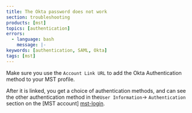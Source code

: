 ```yaml
---
title: The Okta password does not work
section: troubleshooting
products: [mst]
topics: [authentication]
errors:
  - language: bash
    message: |- 
keywords: [authentication, SAML, Okta]
tags: [mst]
---
```


Make sure you use the `Account Link URL` to add the Okta Authentication method to
your MST profile.

After it is linked, you get a choice of authentication methods, and 
can see the other authentication method in the`User Information`->
`Authentication` section on the [MST account] [mst-login].

[mst-login]: https://portal.managed.timescale.com